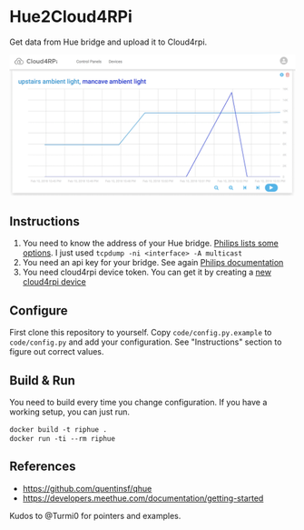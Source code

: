 
# Hue2Cloud4RPi

Get data from Hue bridge and upload it to Cloud4rpi.

![example](cloud4rpi.png)

## Instructions

1. You need to know the address of your Hue bridge. [Philips lists some options](https://developers.meethue.com/documentation/getting-started). I just used ```tcpdump -ni <interface> -A multicast```
1. You need an api key for your bridge. See again [Philips documentation](https://developers.meethue.com/documentation/getting-started)
1. You need cloud4rpi device token. You can get it by creating a [new cloud4rpi device](https://cloud4rpi.io/devices)

## Configure

First clone this repository to yourself.
Copy ```code/config.py.example``` to ```code/config.py``` and add your configuration.
See "Instructions" section to figure out correct values.

## Build & Run

You need to build every time you change configuration. If you have a working
setup, you can just run.

```!shell
docker build -t riphue .
docker run -ti --rm riphue
```

## References

* <https://github.com/quentinsf/qhue>
* <https://developers.meethue.com/documentation/getting-started>

Kudos to @Turmi0 for pointers and examples.

